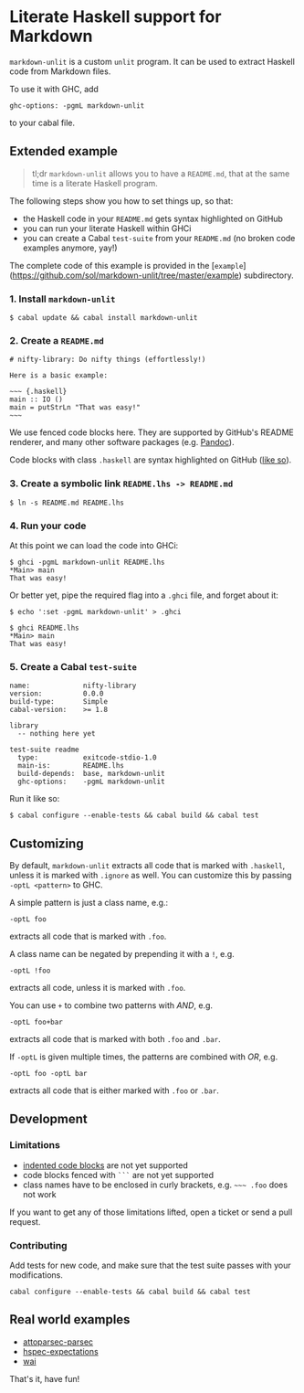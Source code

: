 # Literate Haskell support for Markdown

`markdown-unlit` is a custom `unlit` program.  It can be used to extract
Haskell code from Markdown files.

To use it with GHC, add

    ghc-options: -pgmL markdown-unlit

to your cabal file.

## Extended example

> tl;dr `markdown-unlit` allows you to have a `README.md`, that at the
> same time is a literate Haskell program.

The following steps show you how to set things up, so that:

 * the Haskell code in your `README.md` gets syntax highlighted on GitHub
 * you can run your literate Haskell within GHCi
 * you can create a Cabal `test-suite` from your `README.md` (no broken code
   examples anymore, yay!)

The complete code of this example is provided in the [`example`]
(https://github.com/sol/markdown-unlit/tree/master/example) subdirectory.

### 1. Install `markdown-unlit`

    $ cabal update && cabal install markdown-unlit


### 2. Create a `README.md`


    # nifty-library: Do nifty things (effortlessly!)

    Here is a basic example:

    ~~~ {.haskell}
    main :: IO ()
    main = putStrLn "That was easy!"
    ~~~

We use fenced code blocks here.  They are supported by GitHub's README
renderer, and many other software packages (e.g.
[Pandoc](http://johnmacfarlane.net/pandoc/)).

Code blocks with class `.haskell` are syntax highlighted on GitHub ([like
so](https://github.com/sol/markdown-unlit/blob/master/example/README.md#readme)).

### 3. Create a symbolic link `README.lhs -> README.md`

    $ ln -s README.md README.lhs

### 4. Run your code

At this point we can load the code into GHCi:

    $ ghci -pgmL markdown-unlit README.lhs
    *Main> main
    That was easy!

Or better yet, pipe the required flag into a `.ghci` file, and forget about it:

```
$ echo ':set -pgmL markdown-unlit' > .ghci
```
```
$ ghci README.lhs
*Main> main
That was easy!
```

### 5. Create a Cabal `test-suite`

```
name:             nifty-library
version:          0.0.0
build-type:       Simple
cabal-version:    >= 1.8

library
  -- nothing here yet

test-suite readme
  type:           exitcode-stdio-1.0
  main-is:        README.lhs
  build-depends:  base, markdown-unlit
  ghc-options:    -pgmL markdown-unlit
```

Run it like so:

    $ cabal configure --enable-tests && cabal build && cabal test

## Customizing

By default, `markdown-unlit` extracts all code that is marked with `.haskell`,
unless it is marked with `.ignore` as well.  You can customize this by passing
`-optL <pattern>` to GHC.

A simple pattern is just a class name, e.g.:

    -optL foo

extracts all code that is marked with `.foo`.

A class name can be negated by prepending it with a `!`, e.g.

    -optL !foo

extracts all code, unless it is marked with `.foo`.

You can use `+` to combine two patterns with *AND*, e.g.

    -optL foo+bar

extracts all code that is marked with both `.foo` and `.bar`.

If `-optL` is given multiple times, the patterns are combined with *OR*, e.g.

    -optL foo -optL bar

extracts all code that is either marked with `.foo` or `.bar`.

## Development

### Limitations

 * [indented code blocks](http://daringfireball.net/projects/markdown/syntax#precode) are not yet supported
 * code blocks fenced with ```` ``` ```` are not yet supported
 * class names have to be enclosed in curly brackets, e.g. `~~~ .foo` does not
   work

If you want to get any of those limitations lifted, open a ticket or send a
pull request.

### Contributing

Add tests for new code, and make sure that the test suite passes with your
modifications.

    cabal configure --enable-tests && cabal build && cabal test

## Real world examples

 * [attoparsec-parsec](https://github.com/sol/attoparsec-parsec#readme)
 * [hspec-expectations](https://github.com/sol/hspec-expectations#readme)
 * [wai](https://github.com/yesodweb/wai/tree/master/wai#readme)

That's it, have fun!
